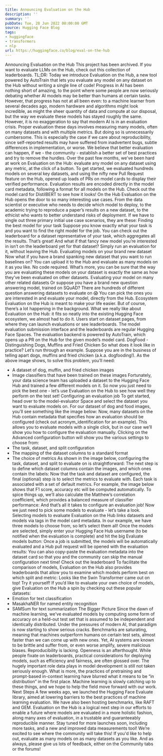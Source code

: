 ```yaml
---
title: Announcing Evaluation on the Hub
description: ''
summary: ''
pubDate: Tue, 28 Jun 2022 00:00:00 GMT
source: Hugging Face Blog
tags:
- huggingface
- transformers
- nlp
url: https://huggingface.co/blog/eval-on-the-hub
---
```


Announcing Evaluation on the Hub
This project has been archived. If you want to evaluate LLMs on the Hub, check out this collection of leaderboards.
TL;DR: Today we introduce Evaluation on the Hub, a new tool powered by AutoTrain that lets you evaluate any model on any dataset on the Hub without writing a single line of code!
Progress in AI has been nothing short of amazing, to the point where some people are now seriously debating whether AI models may be better than humans at certain tasks. However, that progress has not at all been even: to a machine learner from several decades ago, modern hardware and algorithms might look incredible, as might the sheer quantity of data and compute at our disposal, but the way we evaluate these models has stayed roughly the same.
However, it is no exaggeration to say that modern AI is in an evaluation crisis. Proper evaluation these days involves measuring many models, often on many datasets and with multiple metrics. But doing so is unnecessarily cumbersome. This is especially the case if we care about reproducibility, since self-reported results may have suffered from inadvertent bugs, subtle differences in implementation, or worse.
We believe that better evaluation can happen, if we - the community - establish a better set of best practices and try to remove the hurdles. Over the past few months, we've been hard at work on Evaluation on the Hub: evaluate any model on any dataset using any metric, at the click of a button. To get started, we evaluated hundreds models on several key datasets, and using the nifty new Pull Request feature on the Hub, opened up loads of PRs on model cards to display their verified performance. Evaluation results are encoded directly in the model card metadata, following a format for all models on the Hub. Check out the model card for DistilBERT to see how it looks!
On the Hub
Evaluation on the Hub opens the door to so many interesting use cases. From the data scientist or executive who needs to decide which model to deploy, to the academic trying to reproduce a paper’s results on a new dataset, to the ethicist who wants to better understand risks of deployment. If we have to single out three primary initial use case scenarios, they are these:
Finding the best model for your task
Suppose you know exactly what your task is and you want to find the right model for the job. You can check out the leaderboard for a dataset representative of your task, which aggregates all the results. That’s great! And what if that fancy new model you’re interested in isn’t on the leaderboard yet for that dataset? Simply run an evaluation for it, without leaving the Hub.
Evaluating models on your brand new dataset
Now what if you have a brand spanking new dataset that you want to run baselines on? You can upload it to the Hub and evaluate as many models on it as you like. No code required. What’s more, you can be sure that the way you are evaluating these models on your dataset is exactly the same as how they’ve been evaluated on other datasets.
Evaluating your model on many other related datasets
Or suppose you have a brand new question answering model, trained on SQuAD? There are hundreds of different question answering datasets to evaluate on :scream: You can pick the ones you are interested in and evaluate your model, directly from the Hub.
Ecosystem
Evaluation on the Hub is meant to make your life easier. But of course, there’s a lot happening in the background. What we really like about Evaluation on the Hub: it fits so neatly into the existing Hugging Face ecosystem, we almost had to do it. Users start on dataset pages, from where they can launch evaluations or see leaderboards. The model evaluation submission interface and the leaderboards are regular Hugging Face Spaces. The evaluation backend is powered by AutoTrain, which opens up a PR on the Hub for the given model’s model card.
DogFood - Distinguishing Dogs, Muffins and Fried Chicken
So what does it look like in practice? Let’s run through an example. Suppose you are in the business of telling apart dogs, muffins and fried chicken (a.k.a. dogfooding!).
As the above image shows, to solve this problem, you’ll need:
- A dataset of dog, muffin, and fried chicken images
- Image classifiers that have been trained on these images
Fortunately, your data science team has uploaded a dataset to the Hugging Face Hub and trained a few different models on it. So now you just need to pick the best one - let’s use Evaluation on the Hub to see how well they perform on the test set!
Configuring an evaluation job
To get started, head over to the model-evaluator
Space and select the dataset you want to evaluate models on. For our dataset of dog and food images, you’ll see something like the image below:
Now, many datasets on the Hub contain metadata that specifies how an evaluation should be configured (check out acronym_identification for an example). This allows you to evaluate models with a single click, but in our case we’ll show you how to configure the evaluation manually.
Clicking on the Advanced configuration button will show you the various settings to choose from:
- The task, dataset, and split configuration
- The mapping of the dataset columns to a standard format
- The choice of metrics
As shown in the image below, configuring the task, dataset, and split to evaluate on is straightforward:
The next step is to define which dataset columns contain the images, and which ones contain the labels:
Now that the task and dataset are configured, the final (optional) step is to select the metrics to evaluate with. Each task is associated with a set of default metrics. For example, the image below shows that F1 score, accuracy etc will be computed automatically. To spice things up, we’ll also calculate the Matthew’s correlation coefficient, which provides a balanced measure of classifier performance:
And that’s all it takes to configure an evaluation job! Now we just need to pick some models to evaluate - let’s take a look.
Selecting models to evaluate
Evaluation on the Hub links datasets and models via tags in the model card metadata. In our example, we have three models to choose from, so let’s select them all!
Once the models are selected, simply enter your Hugging Face Hub username (to be notified when the evaluation is complete) and hit the big Evaluate models button:
Once a job is submitted, the models will be automatically evaluated and a Hub pull request will be opened with the evaluation results:
You can also copy-paste the evaluation metadata into the dataset card so that you and the community can skip the manual configuration next time!
Check out the leaderboard
To facilitate the comparison of models, Evaluation on the Hub also provides leaderboards that allow you to examine which models perform best on which split and metric:
Looks like the Swin Transformer came out on top!
Try it yourself!
If you’d like to evaluate your own choice of models, give Evaluation on the Hub a spin by checking out these popular datasets:
- Emotion for text classification
- MasakhaNER for named entity recognition
- SAMSum for text summarization
The Bigger Picture
Since the dawn of machine learning, we've evaluated models by computing some form of accuracy on a held-out test set that is assumed to be independent and identically distributed. Under the pressures of modern AI, that paradigm is now starting to show serious cracks.
Benchmarks are saturating, meaning that machines outperform humans on certain test sets, almost faster than we can come up with new ones. Yet, AI systems are known to be brittle and suffer from, or even worse amplify, severe malicious biases. Reproducibility is lacking. Openness is an afterthought. While people fixate on leaderboards, practical considerations for deploying models, such as efficiency and fairness, are often glossed over. The hugely important role data plays in model development is still not taken seriously enough. What is more, the practices of pretraining and prompt-based in-context learning have blurred what it means to be “in distribution” in the first place. Machine learning is slowly catching up to these things, and we hope to help the field move forward with our work.
Next Steps
A few weeks ago, we launched the Hugging Face Evaluate library, aimed at lowering barriers to the best practices of machine learning evaluation. We have also been hosting benchmarks, like RAFT and GEM. Evaluation on the Hub is a logical next step in our efforts to enable a future where models are evaluated in a more holistic fashion, along many axes of evaluation, in a trustable and guaranteeably reproducible manner. Stay tuned for more launches soon, including more tasks, and a new and improved data measurements tool!
We’re excited to see where the community will take this! If you'd like to help out, evaluate as many models on as many datasets as you like. And as always, please give us lots of feedback, either on the Community tabs or the forums!